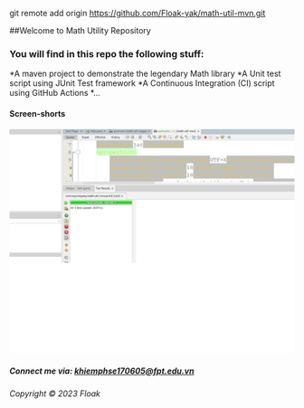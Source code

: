 git remote add origin https://github.com/Floak-yak/math-util-mvn.git

##Welcome to Math Utility Repository
### You will find in this repo the following stuff:
*A maven project to demonstrate the legendary Math library
*A Unit test script using JUnit Test framework
*A Continuous Integration (CI) script using GitHub Actions 
*...
#### Screen-shorts
![](https://github.com/Floak-yak/math-util-mvn/blob/main/screenshots/test%20script%20with%20junit.png)
##### Connect me via: khiemphse170605@fpt.edu.vn
###### Copyright &#169; 2023 Floak